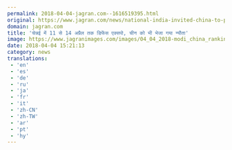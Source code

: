 ```yaml
---
permalink: 2018-04-04-jagran.com--1616519395.html
original: https://www.jagran.com/news/national-india-invited-china-to-participate-in-defence-expo2018-17775409.html
domain: jagran.com
title: 'चेन्नई में 11 से 14 अप्रैल तक डिफेंस एक्सपो, चीन को भी भेजा गया न्यौता'
image: https://www.jagranimages.com/images/04_04_2018-modi_china_ranking.jpg
date: 2018-04-04 15:21:13
category: news
translations: 
 - 'en'
 - 'es'
 - 'de'
 - 'ru'
 - 'ja'
 - 'fr'
 - 'it'
 - 'zh-CN'
 - 'zh-TW'
 - 'ar'
 - 'pt'
 - 'hy'
---
```


